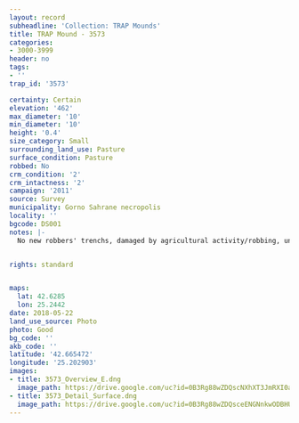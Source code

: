 ```yaml
---
layout: record
subheadline: 'Collection: TRAP Mounds'
title: TRAP Mound - 3573
categories:
- 3000-3999
header: no
tags:
- ''
trap_id: '3573'

certainty: Certain
elevation: '462'
max_diameter: '10'
min_diameter: '10'
height: '0.4'
size_category: Small
surrounding_land_use: Pasture
surface_condition: Pasture
robbed: No
crm_condition: '2'
crm_intactness: '2'
campaign: '2011'
source: Survey
municipality: Gorno Sahrane necropolis
locality: ''
bgcode: DS001
notes: |-
  No new robbers' trenchs, damaged by agricultural activity/robbing, uneven surface.


rights: standard


maps:
  lat: 42.6285
  lon: 25.2442
date: 2018-05-22
land_use_source: Photo
photo: Good
bg_code: ''
akb_code: ''
latitude: '42.665472'
longitude: '25.202903'
images:
- title: 3573_Overview_E.dng
  image_path: https://drive.google.com/uc?id=0B3Rg88wZDQscNXhXT3JmRXI0ak0
- title: 3573_Detail_Surface.dng
  image_path: https://drive.google.com/uc?id=0B3Rg88wZDQsceENGNnkwODBHUXc
---
```


